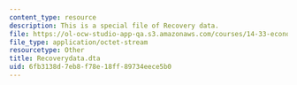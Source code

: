 ```yaml
---
content_type: resource
description: This is a special file of Recovery data.
file: https://ol-ocw-studio-app-qa.s3.amazonaws.com/courses/14-33-economics-research-and-communication-spring-2012/6fb3138d7eb8f78e18ff89734eece5b0_Recoverydata.dta
file_type: application/octet-stream
resourcetype: Other
title: Recoverydata.dta
uid: 6fb3138d-7eb8-f78e-18ff-89734eece5b0
---
```

